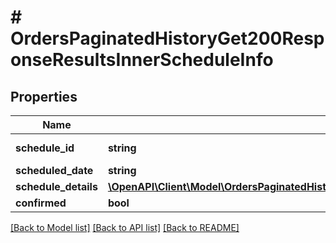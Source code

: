 # # OrdersPaginatedHistoryGet200ResponseResultsInnerScheduleInfo

## Properties

Name | Type | Description | Notes
------------ | ------------- | ------------- | -------------
**schedule_id** | **string** | The schedule ID |
**scheduled_date** | **string** |  | [optional]
**schedule_details** | [**\OpenAPI\Client\Model\OrdersPaginatedHistoryGet200ResponseResultsInnerScheduleInfoScheduleDetails**](OrdersPaginatedHistoryGet200ResponseResultsInnerScheduleInfoScheduleDetails.md) |  | [optional]
**confirmed** | **bool** |  |

[[Back to Model list]](../../README.md#models) [[Back to API list]](../../README.md#endpoints) [[Back to README]](../../README.md)
